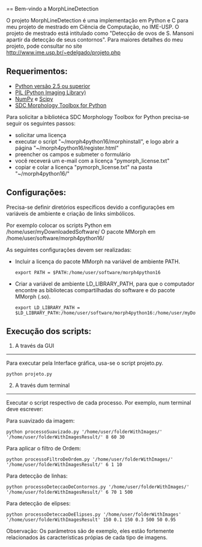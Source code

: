 == Bem-vindo a MorphLineDetection

O projeto MorphLineDetection é uma implementação em Python e C para meu projeto de mestrado em Ciência de Computação, no IME-USP. O projeto de mestrado está intitulado como "Detecção de ovos de S. Mansoni apartir da detecção de seus contornos". Para maiores detalhes do meu projeto, pode consultar no site http://www.ime.usp.br/~edelgado/projeto.php


Requerimentos:
--------------

* [Python versão 2.5 ou superior](https://www.python.org/downloads/)
* [PIL (Python Imaging Library)](http://www.pythonware.com/products/pil/)
* [NumPy](http://www.numpy.org/) e [Scipy](https://www.scipy.org/)
* [SDC Morphology Toolbox for Python](http://www.mmorph.com/mmorph/download2/python.php3)

Para solicitar a bibliotéca SDC Morphology Toolbox for Python precisa-se seguir os seguintes passos:
  * solicitar uma licença
  * executar o script "~/morph4python16/morphinstall", e logo abrir a página "~/morph4python16/register.html"
  * preencher os campos e submeter o formulário
  * você receverá um e-mail com a licença "pymorph_license.txt"
  * copiar e colar a licença "pymorph_license.txt" na pasta "~/morph4python16/"


Configurações:
--------------

Precisa-se definir diretórios específicos devido a configurações em variáveis de ambiente e criação de links simbólicos.

Por exemplo colocar os scripts Python em /home/user/myDownloadedSoftware/
O pacote MMorph em /home/user/software/morph4python16/

As seguintes configurações devem ser realizadas:

* Incluir a licença do pacote MMorph na variável de ambiente PATH.
  ``` 
  export PATH = $PATH:/home/user/software/morph4python16
  ```

* Criar a variável de ambiente LD_LIBRARY_PATH, para que o computador encontre as bibliotecas compartilhadas do software e do pacote MMorph (.so).
  ```
  export LD_LIBRARY_PATH = $LD_LIBRARY_PATH:/home/user/software/morph4python16:/home/user/myDownloadedSoftware
  ```


Execução dos scripts:
---------------------

1. A través da GUI
------------------

Para executar pela Interface gráfica, usa-se o script projeto.py. 

```
python projeto.py
```


2. A través dum terminal
------------------------

Executar o script respectivo de cada processo. Por exemplo, num terminal deve escrever:

Para suavizado da imagem: 
```
python processoSuavizado.py '/home/user/folderWithImages/' '/home/user/folderWithImagesResult/' 8 60 30
```

Para aplicar o filtro de Ordem: 
```
python processoFiltroDeOrdem.py '/home/user/folderWithImages/' '/home/user/folderWithImagesResult/' 6 1 10
```

Para detecção de linhas: 

```
python processoDeteccaoDeContornos.py '/home/user/folderWithImages/' '/home/user/folderWithImagesResult/' 6 70 1 500
```

Para detecção de elipses: 

```
python processoDeteccaoDeElipses.py '/home/user/folderWithImages' '/home/user/folderWithImagesResult' 150 0.1 150 0.3 500 50 0.95
```


Observação: Os parâmetros são de exemplo, eles estão fortemente relacionados às características própias de cada tipo de imagens.
